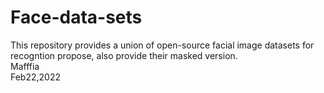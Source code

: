# Face-data-sets
This repository provides a union of open-source facial image datasets for recogntion propose, also provide their masked version.  
Mafffia  
Feb22,2022
